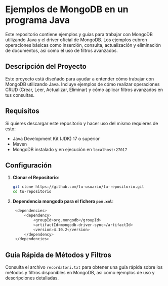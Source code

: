 # Ejemplos de MongoDB en un programa Java

Este repositorio contiene ejemplos y guías para trabajar con MongoDB utilizando Java y el driver oficial de MongoDB. Los ejemplos cubren operaciones básicas como inserción, consulta, actualización y eliminación de documentos, así como el uso de filtros avanzados.

## Descripción del Proyecto

Este proyecto está diseñado para ayudar a entender cómo trabajar con MongoDB utilizando Java. Incluye ejemplos de cómo realizar operaciones CRUD (Crear, Leer, Actualizar, Eliminar) y cómo aplicar filtros avanzados en tus consultas.

## Requisitos

Si quieres descargar este repositorio y hacer uso del mismo requieres de esto:

- Java Development Kit (JDK) 17 o superior
- Maven
- MongoDB instalado y en ejecución en `localhost:27017`

## Configuración

1. **Clonar el Repositorio**:
   ```sh
   git clone https://github.com/tu-usuario/tu-repositorio.git
   cd tu-repositorio

2. **Dependencia mongodb para el fichero `pom.xml`**:
   ```sh
    <dependencies>
        <dependency>
            <groupId>org.mongodb</groupId>
            <artifactId>mongodb-driver-sync</artifactId>
            <version>4.10.2</version>
        </dependency>
    </dependencies>

## Guía Rápida de Métodos y Filtros
Consulta el archivo `recordatori.txt` para obtener una guía rápida sobre los métodos y filtros disponibles en MongoDB, así como ejemplos de uso y descripciones detalladas.
